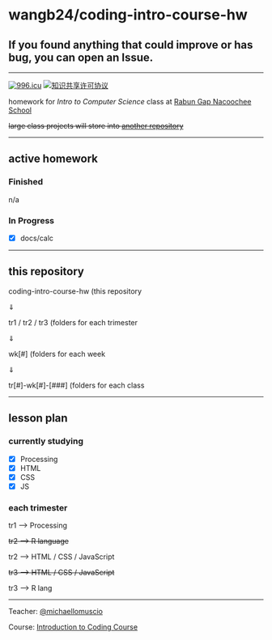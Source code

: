 # wangb24/coding-intro-course-hw

## If you found anything that could improve or has bug, you can open an Issue. 

---

[![996.icu](https://img.shields.io/badge/link-996.icu-red.svg)](https://996.icu) <a rel="license" href="http://creativecommons.org/licenses/by-nc-sa/4.0/"><img alt="知识共享许可协议" style="border-width:0" src="https://i.creativecommons.org/l/by-nc-sa/4.0/80x15.png" /></a>

homework for *Intro to Computer Science* class at 
[Rabun Gap Nacoochee School](https://www.rabungap.org/)

~~large class projects will store into [another repository](https://github.com/wangb24/coding-intro-course-projects)~~

---

## active homework

### Finished

n/a

### In Progress 

- [x] docs/calc

---

## this repository

coding-intro-course-hw (this repository

⇓

tr1 / tr2 / tr3 (folders for each trimester

⇓

wk[#] (folders for each week

⇓

tr[#]-wk[#]-[###] (folders for each class

---

## lesson plan

### currently studying 

- [x] Processing
- [x] HTML
- [x] CSS
- [x] JS

### each trimester

tr1 --> Processing

~~tr2 --> R language~~

tr2 --> HTML / CSS / JavaScript 

~~tr3 --> HTML / CSS / JavaScript~~

tr3 --> R lang

---

Teacher: [@michaellomuscio](https://github.com/michaellomuscio)

Course: [Introduction to Coding Course](https://github.com/michaellomuscio/Introduction-to-Coding-Course)
